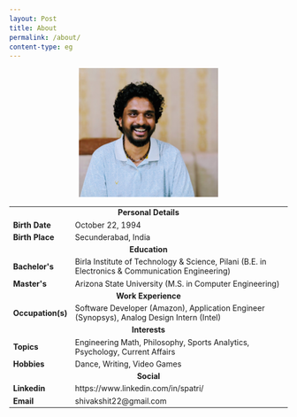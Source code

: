 ```yaml
---
layout: Post
title: About
permalink: /about/
content-type: eg
---
```


<div align="center"> <img src="/assets/img/profile.jpg" width="50%" height="auto"> </div>
<div align="center">
  <table align="center">
    <tr>
      <td colspan="2" style="text-align: center;"><strong>Personal Details</strong></td>
    </tr>
    <tr>
      <td><strong>Birth Date</strong></td>
      <td>October 22, 1994</td>
    </tr>
    <tr>
      <td><strong>Birth Place</strong></td>
      <td>Secunderabad, India</td>
    </tr>
    <tr>
      <td colspan="2" style="text-align: center"><strong>Education</strong></td>
    </tr>
    <tr>
      <td><strong>Bachelor's</strong></td>
      <td>Birla Institute of Technology & Science, Pilani (B.E. in Electronics & Communication Engineering)</td>
    </tr>
    <tr>
      <td><strong>Master's</strong></td>
      <td>Arizona State University (M.S. in Computer Engineering)</td>
    </tr>
    <tr>
      <td colspan="2" style="text-align: center"><strong>Work Experience</strong></td>
    </tr>
    <tr>
      <td><strong>Occupation(s)</strong></td>
      <td>Software Developer (Amazon), Application Engineer (Synopsys), Analog Design Intern (Intel)</td>
    </tr>
    <tr>
      <td colspan="2" style="text-align: center"><strong>Interests</strong></td>
    </tr>
    <tr>
      <td><strong>Topics</strong></td>
      <td>Engineering Math, Philosophy, Sports Analytics, Psychology, Current Affairs</td>
    </tr>
    <tr>
      <td><strong>Hobbies</strong></td>
      <td>Dance, Writing, Video Games</td>
    <tr>
      <td colspan="2" style="text-align: center"><strong>Social</strong></td>
    </tr>
    <tr>
      <td><strong>Linkedin</strong></td>
      <td>https://www.linkedin.com/in/spatri/</td>
    </tr>
    <tr>
      <td><strong>Email</strong></td>
      <td>shivakshit22@gmail.com</td>
    </tr>
  </table>
</div>
